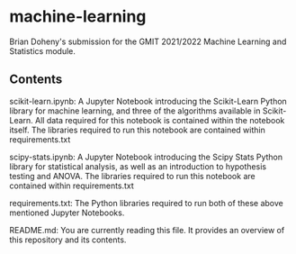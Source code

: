 # machine-learning

Brian Doheny's submission for the GMIT 2021/2022 Machine Learning and Statistics module.

## Contents

scikit-learn.ipynb: A Jupyter Notebook introducing the Scikit-Learn Python library for machine learning, and three of the algorithms available in Scikit-Learn. All data required for this notebook is contained within the notebook itself.  The libraries required to run this notebook are contained within requirements.txt

scipy-stats.ipynb: A Jupyter Notebook introducing the Scipy Stats Python library for statistical analysis, as well as an introduction to hypothesis testing and ANOVA. The libraries required to run this notebook are contained within requirements.txt

requirements.txt: The Python libraries required to run both of these above mentioned Jupyter Notebooks.

README.md: You are currently reading this file. It provides an overview of this repository and its contents.